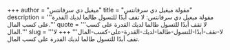 +++
author = "ميغيل دي سرفانتس"
title = "مقولة ميغيل دي سرفانتس"
description = '''مقولة ميغيل دي سرفانتس: لا تقف أبدًا للتسول طالما لديك القدرة على كسب المال.'''
quote = '''لا تقف أبدًا للتسول طالما لديك القدرة على كسب المال.'''
slug = '''لا-تقف-أبدًا-للتسول-طالما-لديك-القدرة-على-كسب-المال'''
+++
لا تقف أبدًا للتسول طالما لديك القدرة على كسب المال.
